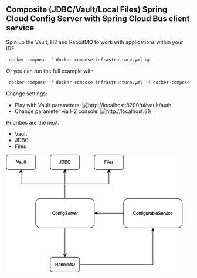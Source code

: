 ## Composite (JDBC/Vault/Local Files) Spring Cloud Config Server with Spring Cloud Bus client service
Spin up the Vault, H2 and RabbitMQ to work with applications within your IDE
```bash
 docker-compose -f docker-compose-infrastructure.yml up
```

Or you can run the full example with 

```bash
 docker-compose -f docker-compose-infrastructure.yml -f docker-compose-full.yml up
```

Change settings:
  - Play with Vault parameters: ![http://localhost:8200/ui/vault/auth](http://localhost:8200/ui/vault/auth)
  - Change parameter via H2 console: ![http://localhost:81/](http://localhost:81/)
  
Priorities are the next:
  - Vault
  - JDBC
  - Files
  
![Diagram](static/general-diagram.png)
